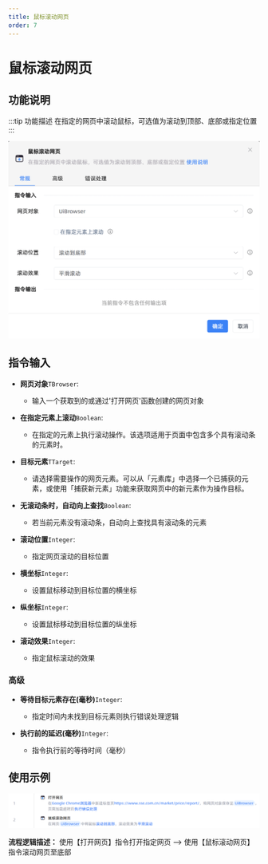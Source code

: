 ```yaml
---
title: 鼠标滚动网页
order: 7
---
```


# 鼠标滚动网页

## 功能说明

:::tip 功能描述
在指定的网页中滚动鼠标，可选值为滚动到顶部、底部或指定位置
:::

![鼠标滚动网页](../../../assets/鼠标滚动网页_command.png)

## 指令输入

- **网页对象**`TBrowser`: 
    - 输入一个获取到的或通过'打开网页'函数创建的网页对象

- **在指定元素上滚动**`Boolean`: 
    - 在指定的元素上执行滚动操作。该选项适用于页面中包含多个具有滚动条的元素时。

- **目标元素**`TTarget`: 
    - 请选择需要操作的网页元素。可以从「元素库」中选择一个已捕获的元素，或使用「捕获新元素」功能来获取网页中的新元素作为操作目标。

- **无滚动条时，自动向上查找**`Boolean`: 
    - 若当前元素没有滚动条，自动向上查找具有滚动条的元素

- **滚动位置**`Integer`: 
    - 指定网页滚动的目标位置

- **横坐标**`Integer`: 
    - 设置鼠标移动到目标位置的横坐标

- **纵坐标**`Integer`: 
    - 设置鼠标移动到目标位置的纵坐标

- **滚动效果**`Integer`: 
    - 指定鼠标滚动的效果


### 高级

- **等待目标元素存在(毫秒)**`Integer`: 
    - 指定时间内未找到目标元素则执行错误处理逻辑

- **执行前的延迟(毫秒)**`Integer`: 
    - 指令执行前的等待时间（毫秒）

## 使用示例

![鼠标滚动网页](../../../assets/鼠标滚动网页_demo.png)

**流程逻辑描述：** 使用【打开网页】指令打开指定网页 --> 使用【鼠标滚动网页】指令滚动网页至底部

